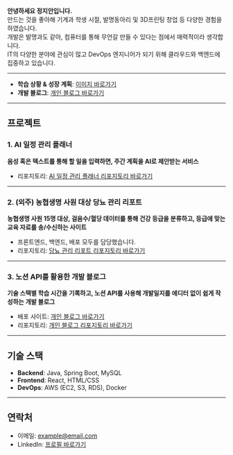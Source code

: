 **안녕하세요 정지안입니다.**  
만드는 것을 좋아해 기계과 학생 시절, 발명동아리 및 3D프린팅 창업 등 다양한 경험을 하였습니다.  
개발은 발명과도 같아, 컴퓨터를 통해 무언갈 만들 수 있다는 점에서 매력적이라 생각합니다.  
IT의 다양한 분야에 관심이 많고 DevOps 엔지니어가 되기 위해 클라우드와 백엔드에 집중하고 있습니다.  

---

- **학습 상황 & 성장 계획**: [이미지 바로가기](https://github.com/user-attachments/assets/6ead791c-850f-47e0-ae6b-1b3106f1eddd)  
- **개발 블로그**: [개인 블로그 바로가기](http://law10000hours.com.s3-website.ap-northeast-2.amazonaws.com/)  

---

## 프로젝트

### 1. AI 일정 관리 플래너
**음성 혹은 텍스트를 통해 할 일을 입력하면, 주간 계획을 AI로 제안받는 서비스**  
- 리포지토리: [AI 일정 관리 플래너 리포지토리 바로가기](https://github.com/jja6312/LuckyWeeky_server)  

---

### 2. (외주) 농협생명 사원 대상 당뇨 관리 리포트
**농협생명 사원 15명 대상, 걸음수/혈당 데이터를 통해 건강 등급을 분류하고, 등급에 맞는 교육 자료를 송/수신하는 사이트**  
- 프론트엔드, 백엔드, 배포 모두를 담당했습니다.  
- 리포지토리: [당뇨 관리 리포트 리포지토리 바로가기](https://github.com/jja6312/health_care-Insulin_management-)  

---

### 3. 노션 API를 활용한 개발 블로그
**기술 스택별 학습 시간을 기록하고, 노션 API를 사용해 개발일지를 에디터 없이 쉽게 작성하는 개발 블로그**  
- 배포 사이트: [개인 블로그 바로가기](http://law10000hours.com.s3-website.ap-northeast-2.amazonaws.com/)  
- 리포지토리: [개인 블로그 리포지토리 바로가기](https://github.com/jja6312/blog)  

---

## 기술 스택
- **Backend**: Java, Spring Boot, MySQL  
- **Frontend**: React, HTML/CSS  
- **DevOps**: AWS (EC2, S3, RDS), Docker  

---

## 연락처
- 이메일: [example@email.com](mailto:example@email.com)  
- LinkedIn: [프로필 바로가기](https://www.linkedin.com/in/example)  
